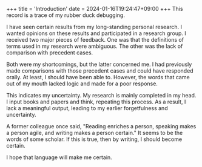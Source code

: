 +++
title = 'Introduction'
date = 2024-01-16T19:24:47+09:00
+++
This record is a trace of my rubber duck debugging.

I have seen certain results from my long-standing personal research. I wanted opinions on these results and participated in a research group. I received two major pieces of feedback. One was that the definitions of terms used in my research were ambiguous. The other was the lack of comparison with precedent cases.

Both were my shortcomings, but the latter concerned me. I had previously made comparisons with those precedent cases and could have responded orally. At least, I should have been able to. However, the words that came out of my mouth lacked logic and made for a poor response.

This indicates my uncertainty. My research is mainly completed in my head. I input books and papers and think, repeating this process. As a result, I lack a meaningful output, leading to my earlier forgetfulness and uncertainty.

A former colleague once said, "Reading enriches a person, speaking makes a person agile, and writing makes a person certain." It seems to be the words of some scholar. If this is true, then by writing, I should become certain.

I hope that language will make me certain.